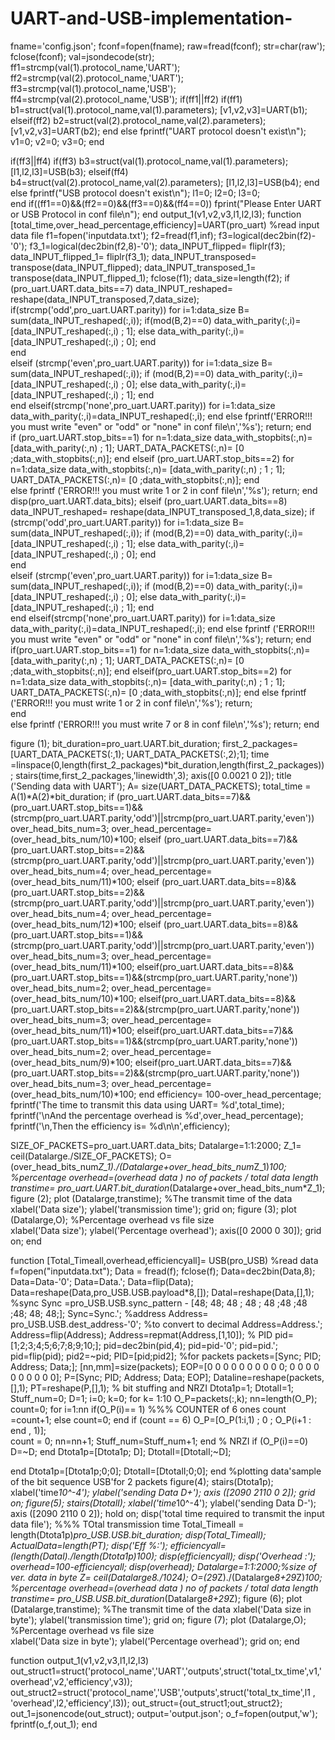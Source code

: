 # UART-and-USB-implementation-
fname='config.json';
fconf=fopen(fname);
raw=fread(fconf);
str=char(raw');
fclose(fconf);
val=jsondecode(str);
ff1=strcmp(val(1).protocol_name,'UART');
ff2=strcmp(val(2).protocol_name,'UART');
ff3=strcmp(val(1).protocol_name,'USB');
ff4=strcmp(val(2).protocol_name,'USB');
if(ff1||ff2)
    if(ff1)
        b1=struct(val(1).protocol_name,val(1).parameters);
        [v1,v2,v3]=UART(b1);
    elseif(ff2)
        b2=struct(val(2).protocol_name,val(2).parameters);
        [v1,v2,v3]=UART(b2);
    end
else
        fprintf("UART protocol doesn't exist\n");
        v1=0; v2=0; v3=0;
end
         
 
if(ff3||ff4)
    if(ff3)
        b3=struct(val(1).protocol_name,val(1).parameters);
        [l1,l2,l3]=USB(b3);
    elseif(ff4)
        b4=struct(val(2).protocol_name,val(2).parameters);
        [l1,l2,l3]=USB(b4);
    end
else
        fprintf("USB protocol doesn't exist\n");
        l1=0; l2=0; l3=0;         
end
if((ff1==0)&&(ff2==0)&&(ff3==0)&&(ff4==0))
    fprint("Please Enter UART or USB Protocol in conf file\n");
end
output_1(v1,v2,v3,l1,l2,l3);
function [total_time,over_head_percentage,efficiency]=UART(pro_uart)
%read input data file
f1=fopen('inputdata.txt');
f2=fread(f1,inf);
f3=logical(dec2bin(f2)-'0');
f3_1=logical(dec2bin(f2,8)-'0');
data_INPUT_flipped= fliplr(f3);
data_INPUT_flipped_1= fliplr(f3_1);
data_INPUT_transposed= transpose(data_INPUT_flipped);
data_INPUT_transposed_1= transpose(data_INPUT_flipped_1);
fclose(f1);
data_size=length(f2);
    if (pro_uart.UART.data_bits==7)
        data_INPUT_reshaped= reshape(data_INPUT_transposed,7,data_size);
        if(strcmp('odd',pro_uart.UART.parity))
        for i=1:data_size
            B= sum(data_INPUT_reshaped(:,i));
            if(mod(B,2)==0)
                data_with_parity(:,i)= [data_INPUT_reshaped(:,i) ; 1];
            else
                data_with_parity(:,i)= [data_INPUT_reshaped(:,i) ; 0];
            end  
        end   
    elseif (strcmp('even',pro_uart.UART.parity))
        for i=1:data_size
            B= sum(data_INPUT_reshaped(:,i));
            if (mod(B,2)==0)
                data_with_parity(:,i)= [data_INPUT_reshaped(:,i) ; 0];
            else
                data_with_parity(:,i)= [data_INPUT_reshaped(:,i) ; 1];
            end    
        end
        elseif(strcmp('none',pro_uart.UART.parity))
             for i=1:data_size
                 data_with_parity(:,i)=data_INPUT_reshaped(:,i);
             end 
        else
        fprintf('ERROR!!! you must write "even" or "odd" or "none" in conf file\n','%s');
        return;
        end    
    if (pro_uart.UART.stop_bits==1)
        for n=1:data_size
            data_with_stopbits(:,n)= [data_with_parity(:,n) ; 1];
            UART_DATA_PACKETS(:,n)= [0 ;data_with_stopbits(:,n)];
        end
    elseif (pro_uart.UART.stop_bits==2)
        for n=1:data_size
            data_with_stopbits(:,n)= [data_with_parity(:,n) ; 1 ; 1];
            UART_DATA_PACKETS(:,n)= [0 ;data_with_stopbits(:,n)];
        end    
    else
         fprintf ('ERROR!!! you must write 1 or 2 in conf file\n','%s');
         return;
    end
    disp(pro_uart.UART.data_bits);
    elseif (pro_uart.UART.data_bits==8)
        data_INPUT_reshaped= reshape(data_INPUT_transposed_1,8,data_size);
    if (strcmp('odd',pro_uart.UART.parity))
        for i=1:data_size
            B= sum(data_INPUT_reshaped(:,i));
            if (mod(B,2)==0)
                data_with_parity(:,i)= [data_INPUT_reshaped(:,i) ; 1];
            else
                data_with_parity(:,i)= [data_INPUT_reshaped(:,i) ; 0];
            end  
        end   
    elseif (strcmp('even',pro_uart.UART.parity))
        for i=1:data_size
            B= sum(data_INPUT_reshaped(:,i));
            if (mod(B,2)==0)
                data_with_parity(:,i)= [data_INPUT_reshaped(:,i) ; 0];
            else
                data_with_parity(:,i)= [data_INPUT_reshaped(:,i) ; 1];
            end    
        end
        elseif(strcmp('none',pro_uart.UART.parity))
             for i=1:data_size
                 data_with_parity(:,i)=data_INPUT_reshaped(:,i);
             end 
    else
        fprintf ('ERROR!!! you must write "even" or "odd" or "none" in conf file\n','%s');
         return;
    end    
    if(pro_uart.UART.stop_bits==1)
        for n=1:data_size
            data_with_stopbits(:,n)= [data_with_parity(:,n) ; 1];
            UART_DATA_PACKETS(:,n)= [0 ;data_with_stopbits(:,n)];
        end
    elseif(pro_uart.UART.stop_bits==2)
        for n=1:data_size
            data_with_stopbits(:,n)= [data_with_parity(:,n) ; 1 ; 1];
            UART_DATA_PACKETS(:,n)= [0 ;data_with_stopbits(:,n)];
        end
    else
         fprintf ('ERROR!!! you must write 1 or 2 in conf file\n','%s');
         return;   
    end     
    else
        fprintf ('ERROR!!! you must write 7 or 8 in conf file\n','%s');
        return;
    end
 
figure (1);
bit_duration=pro_uart.UART.bit_duration;
first_2_packages=[UART_DATA_PACKETS(:,1); UART_DATA_PACKETS(:,2);1];
time =linspace(0,length(first_2_packages)*bit_duration,length(first_2_packages));
stairs(time,first_2_packages,'linewidth',3);
axis([0 0.0021 0 2]);
title ('Sending data with UART');
A= size(UART_DATA_PACKETS);
total_time = A(1)*A(2)*bit_duration;
if (pro_uart.UART.data_bits==7)&&(pro_uart.UART.stop_bits==1)&&(strcmp(pro_uart.UART.parity,'odd')||strcmp(pro_uart.UART.parity,'even'))
    over_head_bits_num=3;
    over_head_percentage=(over_head_bits_num/10)*100;
elseif (pro_uart.UART.data_bits==7)&&(pro_uart.UART.stop_bits==2)&&(strcmp(pro_uart.UART.parity,'odd')||strcmp(pro_uart.UART.parity,'even'))
    over_head_bits_num=4;
    over_head_percentage=(over_head_bits_num/11)*100;
elseif (pro_uart.UART.data_bits==8)&&(pro_uart.UART.stop_bits==2)&&(strcmp(pro_uart.UART.parity,'odd')||strcmp(pro_uart.UART.parity,'even'))
    over_head_bits_num=4;
    over_head_percentage= (over_head_bits_num/12)*100;
elseif (pro_uart.UART.data_bits==8)&&(pro_uart.UART.stop_bits==1)&&(strcmp(pro_uart.UART.parity,'odd')||strcmp(pro_uart.UART.parity,'even'))
    over_head_bits_num=3;
    over_head_percentage= (over_head_bits_num/11)*100; 
elseif(pro_uart.UART.data_bits==8)&&(pro_uart.UART.stop_bits==1)&&(strcmp(pro_uart.UART.parity,'none'))
    over_head_bits_num=2;
    over_head_percentage= (over_head_bits_num/10)*100;
elseif(pro_uart.UART.data_bits==8)&&(pro_uart.UART.stop_bits==2)&&(strcmp(pro_uart.UART.parity,'none'))
    over_head_bits_num=3;
    over_head_percentage= (over_head_bits_num/11)*100;
elseif(pro_uart.UART.data_bits==7)&&(pro_uart.UART.stop_bits==1)&&(strcmp(pro_uart.UART.parity,'none'))
   over_head_bits_num=2;
    over_head_percentage= (over_head_bits_num/9)*100;
elseif(pro_uart.UART.data_bits==7)&&(pro_uart.UART.stop_bits==2)&&(strcmp(pro_uart.UART.parity,'none'))
    over_head_bits_num=3; 
    over_head_percentage= (over_head_bits_num/10)*100;
end
efficiency= 100-over_head_percentage;
fprintf('The time to transmit this data using UART= %d',total_time);
fprintf('\nAnd the percentage overhead is %d',over_head_percentage);
fprintf('\n,Then the efficiency is= %d\n\n',efficiency); 

SIZE_OF_PACKETS=pro_uart.UART.data_bits;
Datalarge=1:1:2000;
Z_1= ceil(Datalarge./SIZE_OF_PACKETS);
O=(over_head_bits_num*Z_1)./(Datalarge+over_head_bits_num*Z_1)*100;        %percentage overhead=(overhead data ) no of packets / total data length
transtime= pro_uart.UART.bit_duration*(Datalarge+over_head_bits_num*Z_1);
figure (2);
plot (Datalarge,transtime); %The transmit time of the data
xlabel('Data size');
ylabel('transmission time');
grid on;
figure (3);
plot (Datalarge,O);     %Percentage overhead vs file size    
xlabel('Data size');
ylabel('Percentage overhead');
axis([0 2000 0 30]);
grid on;
end


function [Total_Timeall,overhead,efficiencyall]= USB(pro_USB)
%read data
f=fopen("inputdata.txt");
Data = fread(f);
fclose(f);
Data=dec2bin(Data,8);
Data=Data-'0';
Data=Data.';
Data=flip(Data);
Data=reshape(Data,pro_USB.USB.payload*8,[]);
Datal=reshape(Data,[],1);
%sync
Sync =pro_USB.USB.sync_pattern - [48; 48; 48 ; 48 ; 48 ;48 ;48 ;48; 48; 48;];
Sync=Sync.';
%address
Address= pro_USB.USB.dest_address-'0'; %to convert to decimal
Address=Address.';
Address=flip(Address);
Address=repmat(Address,[1,10]);
% PID 
pid=[1;2;3;4;5;6;7;8;9;10;];
pid=dec2bin(pid,4);
pid=pid-'0';
pid=pid.';
pid=flip(pid);
pid2=~pid;
PID=[pid;pid2];
%for packets
packets=[Sync; PID; Address; Data;];
[nn,mm]=size(packets);
EOP=[0 0 0 0 0 0 0 0 0 0; 0 0 0 0 0 0 0 0 0 0];
P=[Sync; PID; Address; Data; EOP];
Dataline=reshape(packets,[],1);
PT=reshape(P,[],1);
% bit stuffing and NRZI
Dtota1p=1;
DtotalI=1;
Stuff_num=0;
D=1;
i=0;
k=0;
for k= 1:10
    O_P=packets(:,k);
    nn=length(O_P);
    count=0;
    for i=1:nn
        if(O_P(i)== 1) %%% COUNTER of 6 ones
         count =count+1;
      else
         count=0;
      end
    if (count == 6)
          O_P=[O_P(1:i,1) ; 0 ; O_P(i+1 : end , 1)];           
          count = 0;
          nn=nn+1;
          Stuff_num=Stuff_num+1;
    end 
 % NRZI
 if (O_P(i)==0)
        D=~D;
    end
    Dtota1p=[Dtota1p; D];
    DtotalI=[DtotalI;~D];
 
end
Dtota1p=[Dtota1p;0;0];
DtotalI=[DtotalI;0;0];
end
 %plotting data'sample of the bit sequence USB'for 2 packets
figure(4);
stairs(Dtota1p);
xlabel('time*10^-4');
ylabel('sending Data D+');
axis ([2090  2110 0  2]);
grid on;
figure(5);
stairs(DtotalI);
xlabel('time*10^-4');
ylabel('sending Data D-');
axis ([2090 2110 0  2]);
hold on;
disp('total time required to transmit the input data file'); %%% TOtal transmission time
Total_Timeall = length(Dtota1p)*pro_USB.USB.bit_duration;
disp(Total_Timeall);
ActualData=length(PT);
disp('Eff %:');
efficiencyall= (length(Datal)./length(Dtota1p)*100);
disp(efficiencyall);
disp('Overhead :');
overhead=100-efficiencyall;
disp(overhead);
Datalarge=1:1:2000;%size of ver. data in byte
Z= ceil(Datalarge*8./1024);
O=(29*Z)./(Datalarge*8+29*Z)*100;        %percentage overhead=(overhead data ) no of packets / total data length
transtime= pro_USB.USB.bit_duration*(Datalarge*8+29*Z);
figure (6);
plot (Datalarge,transtime); %The transmit time of the data
xlabel('Data size in byte');
ylabel('transmission time');
grid on;
figure (7);
plot (Datalarge,O);     %Percentage overhead vs file size    
xlabel('Data size in byte');
ylabel('Percentage overhead');
grid on;
end

function output_1(v1,v2,v3,l1,l2,l3)
out_struct1=struct('protocol_name','UART','outputs',struct('total_tx_time',v1,'overhead',v2,'efficiency',v3));
out_struct2=struct('protocol_name','USB','outputs',struct('total_tx_time',l1 , 'overhead',l2,'efficiency',l3));
out_struct={out_struct1;out_struct2};
out_1=jsonencode(out_struct);
output='output.json';
o_f=fopen(output,'w');
fprintf(o_f,out_1);
end
